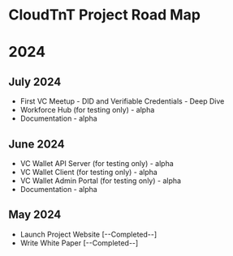 # CloudTnT Project Road Map

# 2024

## July 2024

- First VC Meetup - DID and Verifiable Credentials - Deep Dive
- Workforce Hub (for testing only) - alpha
- Documentation - alpha

## June 2024

- VC Wallet API Server (for testing only) - alpha
- VC Wallet Client (for testing only) - alpha
- VC Wallet Admin Portal (for testing only) - alpha
- Documentation - alpha

## May 2024

- Launch Project Website [--Completed--]
- Write White Paper [--Completed--]
